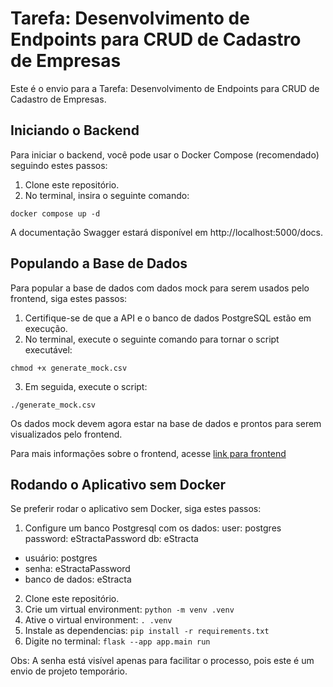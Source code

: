 # Tarefa: Desenvolvimento de Endpoints para CRUD de Cadastro de Empresas

Este é o envio para a Tarefa: Desenvolvimento de Endpoints para CRUD de Cadastro de Empresas.

## Iniciando o Backend

Para iniciar o backend, você pode usar o Docker Compose (recomendado) seguindo estes passos:

1. Clone este repositório.
2. No terminal, insira o seguinte comando:

`docker compose up -d`

A documentação Swagger estará disponível em http://localhost:5000/docs.

## Populando a Base de Dados

Para popular a base de dados com dados mock para serem usados pelo frontend, siga estes passos:

1. Certifique-se de que a API e o banco de dados PostgreSQL estão em execução.
2. No terminal, execute o seguinte comando para tornar o script executável:

`chmod +x generate_mock.csv`

3. Em seguida, execute o script:

`./generate_mock.csv`

Os dados mock devem agora estar na base de dados e prontos para serem visualizados pelo frontend.

Para mais informações sobre o frontend, acesse [link para frontend](https://github.com/gbilton/estracta-react)

## Rodando o Aplicativo sem Docker

Se preferir rodar o aplicativo sem Docker, siga estes passos:

1. Configure um banco Postgresql com os dados:
   user: postgres
   password: eStractaPassword
   db: eStracta

- usuário: postgres
- senha: eStractaPassword
- banco de dados: eStracta

2. Clone este repositório.
3. Crie um virtual environment:
   `python -m venv .venv`
4. Ative o virtual environment:
   `. .venv`
5. Instale as dependencias:
   `pip install -r requirements.txt`
6. Digite no terminal:
   `flask --app app.main run`

Obs: A senha está visível apenas para facilitar o processo, pois este é um envio de projeto temporário.
